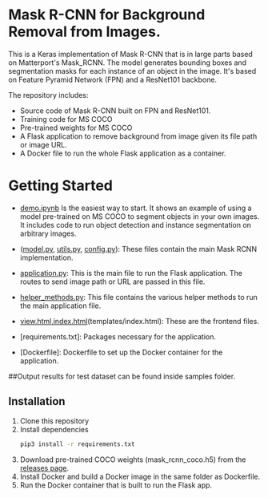 # Mask R-CNN for Background Removal from Images.

This is a Keras implementation of Mask R-CNN that is in large parts based on Matterport's Mask_RCNN. The model generates bounding boxes and segmentation masks for each instance of an object in the image. It's based on Feature Pyramid Network (FPN) and a ResNet101 backbone.

The repository includes:
* Source code of Mask R-CNN built on FPN and ResNet101.
* Training code for MS COCO
* Pre-trained weights for MS COCO
* A Flask application to remove background from image given its file path or image URL.
* A Docker file to run the whole Flask application as a container.

# Getting Started
* [demo.ipynb](samples/demo.ipynb) Is the easiest way to start. It shows an example of using a model pre-trained on MS COCO to segment objects in your own images.
It includes code to run object detection and instance segmentation on arbitrary images.

* ([model.py](mrcnn/model.py), [utils.py](mrcnn/utils.py), [config.py](mrcnn/config.py)): These files contain the main Mask RCNN implementation. 

* [application.py](Mask_RCNN_Background_Removal/application.py): This is the main file to run the Flask application. The routes to send image path or URL are passed in this file.

* [helper_methods.py](Mask_RCNN_Background_Removal/helper_methods.py): This file contains the various helper methods to run the main application file.

* [view.html,index.html](templates/view.html)(templates/index.html): These are the frontend files.

* [requirements.txt]: Packages necessary for the application.

* [Dockerfile]: Dockerfile to set up the Docker container for the application.


##Output results for test dataset can be found inside samples folder.


## Installation
1. Clone this repository
2. Install dependencies
   ```bash
   pip3 install -r requirements.txt
   ```
3. Download pre-trained COCO weights (mask_rcnn_coco.h5) from the [releases page](https://github.com/matterport/Mask_RCNN/releases).
4. Install Docker and build a Docker image in the same folder as Dockerfile.
5. Run the Docker container that is built to run the Flask app.
